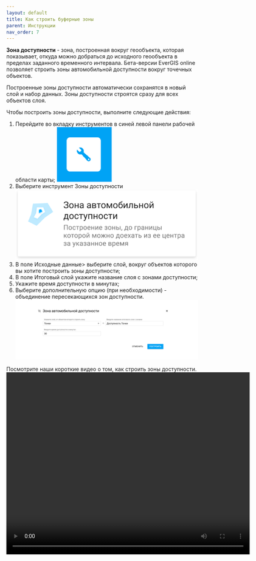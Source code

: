 ```yaml
---
layout: default
title: Как строить буферные зоны
parent: Инструкции
nav_order: 7
---
```


**Зона доступности** - зона, построенная вокруг геообъекта, которая показывает, откуда можно добраться до исходного геообъекта в пределах заданного временного интервала. Бета-версии EverGIS online позволяет строить зоны автомобильной доступности вокруг точечных объектов.

Построенные зоны доступности автоматически сохранятся в новый слой и набор данных. Зоны доступности строятся сразу для всех объектов слоя.

Чтобы построить зоны доступности, выполните следующие действия:

1. Перейдите во вкладку инструментов в синей левой панели рабочей области карты;
![](./img/download-2.png)
2. Выберите инструмент Зоны доступности
![](./img/download-1.svg)
3. В поле Исходные данные> выберите слой, вокруг объектов которого вы хотите построить зоны доступности;
4. В поле Итоговый слой укажите название слоя с зонами доступности;
5. Укажите время доступности в минутах;
6. Выберите дополнительную опцию (при необходимости) - объединение пересекающихся зон доступности.
![](./img/pic-10.ba05abf.png)

Посмотрите наши короткие видео о том, как строить зоны доступности.
<video style="width:640px;height:480px" poster controls>
<source src="https://evergis.ru/static/portal/img/7_1.6d2126f.mp4" type="video/mp4">
</video>